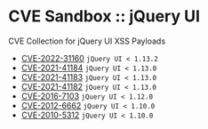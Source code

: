 # CVE Sandbox :: jQuery UI

CVE Collection for jQuery UI XSS Payloads

* [CVE-2022-31160](https://security.snyk.io/vuln/SNYK-JS-JQUERYUI-2946728) `jQuery UI < 1.13.2`
* [CVE-2021-41184](https://security.snyk.io/vuln/SNYK-JS-JQUERYUI-1767175) `jQuery UI < 1.13.0`
* [CVE-2021-41183](https://security.snyk.io/vuln/SNYK-JS-JQUERYUI-1767767) `jQuery UI < 1.13.0`
* [CVE-2021-41182](https://security.snyk.io/vuln/SNYK-JS-JQUERYUI-1767167) `jQuery UI < 1.13.0`
* [CVE-2016-7103](https://security.snyk.io/vuln/npm:jquery-ui:20160721) `jQuery UI < 1.12.0`
* [CVE-2012-6662](https://security.snyk.io/vuln/npm:jquery-ui:20121127) `jQuery UI < 1.10.0`
* [CVE-2010-5312](https://security.snyk.io/vuln/npm:jquery-ui:20100903) `jQuery UI < 1.10.0`
